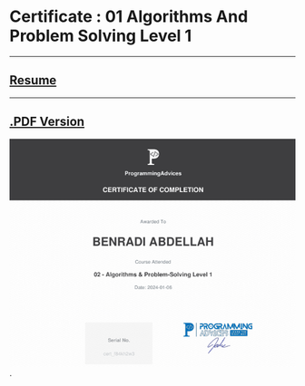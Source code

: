 # Certificate : 01 Algorithms And Problem Solving Level 1 
---   
## [Resume](../00__Problems__List.md)       
---   
## [.PDF Version](./src/01__Certificate__Algorithms__And__Problem__Solving__Level__01.pdf)

![Certificate](./src/01__Certificate__Algorithms__And__Problem__Solving__Level__01.png). 




